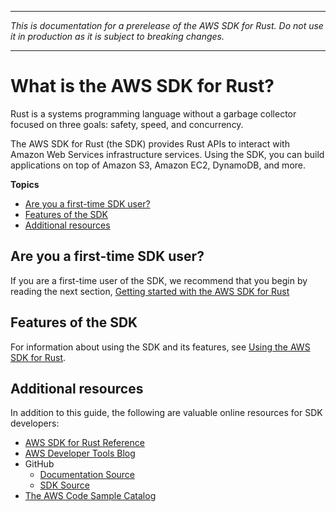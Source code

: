 --------

 *This is documentation for a prerelease of the AWS SDK for Rust\. Do not use it in production as it is subject to breaking changes\.* 

--------

# What is the AWS SDK for Rust?<a name="what-is-sdk"></a>

Rust is a systems programming language without a garbage collector focused on three goals: safety, speed, and concurrency\.

The AWS SDK for Rust \(the SDK\) provides Rust APIs to interact with Amazon Web Services infrastructure services\. Using the SDK, you can build applications on top of Amazon S3, Amazon EC2, DynamoDB, and more\.

**Topics**
+ [Are you a first\-time SDK user?](#first-time-user)
+ [Features of the SDK](#servicename-feature-overview)
+ [Additional resources](#additional-resources)

## Are you a first\-time SDK user?<a name="first-time-user"></a>

If you are a first\-time user of the SDK, we recommend that you begin by reading the next section, [Getting started with the AWS SDK for Rust](getting-started.md) 

## Features of the SDK<a name="servicename-feature-overview"></a>

For information about using the SDK and its features, see [Using the AWS SDK for Rust](using.md)\.

## Additional resources<a name="additional-resources"></a>

In addition to this guide, the following are valuable online resources for SDK developers:
+  [AWS SDK for Rust Reference](https://awslabs.github.io/aws-sdk-rust/) 
+ [AWS Developer Tools Blog](https://aws.amazon.com/blogs/developer/)
+ GitHub
  +  [Documentation Source](https://github.com/awsdocs/aws-rust-developer-guide-v1) 
  +  [SDK Source](https://github.com/awslabs/aws-sdk-rust) 
+ [The AWS Code Sample Catalog](http://docs.aws.amazon.com/code-samples/latest/catalog/)